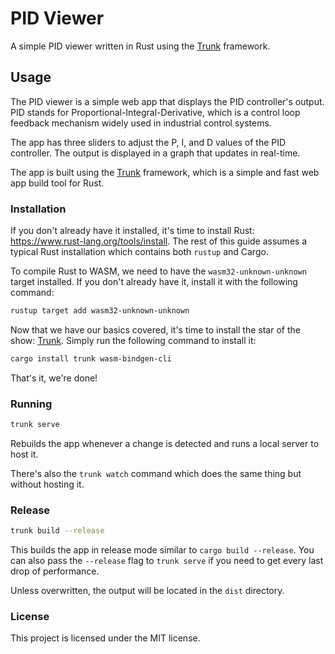 # PID Viewer

A simple PID viewer written in Rust using the [Trunk] framework.

## Usage

The PID viewer is a simple web app that displays the PID controller's output. PID stands for Proportional-Integral-Derivative, which is a control loop feedback mechanism widely used in industrial control systems.

The app has three sliders to adjust the P, I, and D values of the PID controller. The output is displayed in a graph that updates in real-time.

The app is built using the [Trunk] framework, which is a simple and fast web app build tool for Rust.

### Installation

If you don't already have it installed, it's time to install Rust: <https://www.rust-lang.org/tools/install>.
The rest of this guide assumes a typical Rust installation which contains both `rustup` and Cargo.

To compile Rust to WASM, we need to have the `wasm32-unknown-unknown` target installed.
If you don't already have it, install it with the following command:

```bash
rustup target add wasm32-unknown-unknown
```

Now that we have our basics covered, it's time to install the star of the show: [Trunk].
Simply run the following command to install it:

```bash
cargo install trunk wasm-bindgen-cli
```

That's it, we're done!

### Running

```bash
trunk serve
```

Rebuilds the app whenever a change is detected and runs a local server to host it.

There's also the `trunk watch` command which does the same thing but without hosting it.

### Release

```bash
trunk build --release
```

This builds the app in release mode similar to `cargo build --release`.
You can also pass the `--release` flag to `trunk serve` if you need to get every last drop of performance.

Unless overwritten, the output will be located in the `dist` directory.

### License

This project is licensed under the MIT license.

[trunk]: https://github.com/thedodd/trunk

